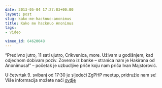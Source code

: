 ```yaml
---
date: 2013-05-04 17:27:03+00:00
layout: post
slug: kako-me-hacknuo-anonimus
title: Kako me hacknuo Anonimus
tags:
- video

vimeo_id: 64620048
---
```


“Predivno jutro, 11 sati ujutro, Crikvenica, more. Uživam u godišnjem, kad odjednom dobivam poziv. Zovemo iz banke – stranica nam je Hakirana od Anonimusa!” – početak je uzbudljive priče koju nam priča Ivan Majstorović.

U četvrtak 9. svibanj od 17:30 je sljedeći ZgPHP meetup, pridružie nam se! Više informacija možete naći [ovdje](http://zgphp.org/2013/04/zgphp-meetup-21/?utm_source=imvideo)
